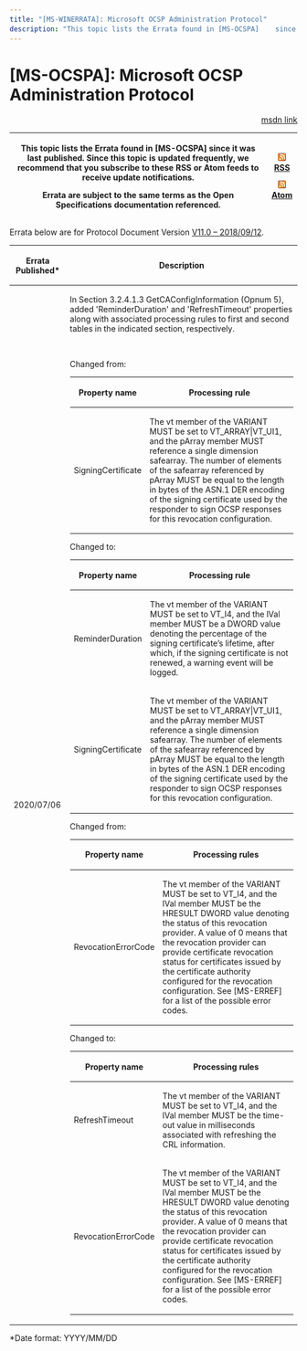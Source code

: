```yaml
---
title: "[MS-WINERRATA]: Microsoft OCSP Administration Protocol"
description: "This topic lists the Errata found in [MS-OCSPA]    since it was last published. Since this topic is updated frequently, we    recommend that you"
---
```


# [MS-OCSPA]: Microsoft OCSP Administration Protocol

<p align="right"><a href="https://msdn.microsoft.com/en-us/library/2a7e0802-826e-45e9-9f3b-fa34c0559e7b">msdn link</a></p>
<p> </p>

<table>
 <thead>
  <tr>
   <th>
   <p>This topic lists the Errata found in [MS-OCSPA]
   since it was last published. Since this topic is updated frequently, we
   recommend that you subscribe to these RSS or Atom feeds to receive update
   notifications.</p>
   <p>Errata are subject to the same terms as the
   Open Specifications documentation referenced.</p>
   </th>
   <th>
   <p><img id="Picture 392" src="ms-winerrata_files/image002.png"><a href="http://blogs.msdn.com/b/protocol_content_errata/rss.aspx">RSS</a> </p>
   <p><img id="Picture 391" src="ms-winerrata_files/image002.png"><a href="http://blogs.msdn.com/b/protocol_content_errata/atom.aspx">Atom</a> </p>
   <p> </p>
   </th>
  </tr>
 </thead>
</table>

<p>Errata below are for Protocol Document Version <a href="https://docs.microsoft.com/en-us/openspecs/windows_protocols/ms-ocspa/bfe568cf-e1c4-4b03-b344-002e643a6ff5">V11.0
– 2018/09/12</a>.</p>

<table>
 <thead>
  <tr>
   <th>
   <p>Errata Published*</p>
   </th>
   <th>
   <p>Description</p>
   </th>
  </tr>
 </thead>
 <tr>
  <td>
  <p>2020/07/06</p>
  </td>
  <td>
  <p>In Section 3.2.4.1.3 GetCAConfigInformation (Opnum 5),
  added 'ReminderDuration' and 'RefreshTimeout' properties along with
  associated processing rules to first and second tables in the indicated
  section, respectively.&#8203;</p>
  <p>&#8203;</p>
  <p>Changed from:</p>
  <p> </p>
  <p> </p>
  <table>
   <thead>
    <tr>
     <th>
     <p>Property name</p>
     </th>
     <th>
     <p>Processing rule</p>
     </th>
    </tr>
   </thead>
   <tr>
    <td>
    <p>SigningCertificate</p>
    </td>
    <td>
    <p>The vt member of the VARIANT MUST be set to
    VT_ARRAY|VT_UI1, and the pArray member MUST reference a single dimension
    safearray. The number of elements of the safearray referenced by pArray
    MUST be equal to the length in bytes of the ASN.1 DER encoding of the
    signing certificate used by the responder to sign OCSP responses for this
    revocation configuration.</p>
    </td>
   </tr>
  </table>
  <p> </p>
  <p> </p>
  <p>Changed to:</p>
  <p> </p>
  <table>
   <thead>
    <tr>
     <th>
     <p>Property name</p>
     </th>
     <th>
     <p>Processing rule</p>
     </th>
    </tr>
   </thead>
   <tr>
    <td>
    <p>ReminderDuration</p>
    </td>
    <td>
    <p>The vt member of the VARIANT MUST be set to VT_I4,
    and the lVal member MUST be a DWORD value denoting the percentage of the
    signing certificate’s lifetime, after which, if the signing certificate is
    not renewed, a warning event will be logged.</p>
    </td>
   </tr>
   <tr>
    <td>
    <p>SigningCertificate</p>
    </td>
    <td>
    <p>The vt member of the VARIANT MUST be set to
    VT_ARRAY|VT_UI1, and the pArray member MUST reference a single dimension
    safearray. The number of elements of the safearray referenced by pArray
    MUST be equal to the length in bytes of the ASN.1 DER encoding of the
    signing certificate used by the responder to sign OCSP responses for this
    revocation configuration.</p>
    </td>
   </tr>
  </table>
  <p> </p>
  <p>Changed from:</p>
  <p> </p>
  <table>
   <thead>
    <tr>
     <th>
     <p>Property name</p>
     </th>
     <th>
     <p>Processing rules</p>
     </th>
    </tr>
   </thead>
   <tr>
    <td>
    <p>RevocationErrorCode</p>
    </td>
    <td>
    <p>The vt member of the VARIANT MUST be set to VT_I4,
    and the lVal member MUST be the HRESULT DWORD value denoting the status of
    this revocation provider. A value of 0 means that the revocation provider
    can provide certificate revocation status for certificates issued by the
    certificate authority configured for the revocation configuration. See
    [MS-ERREF] for a list of the possible error codes.</p>
    </td>
   </tr>
  </table>
  <p> </p>
  <p> </p>
  <p>Changed to:</p>
  <p> </p>
  <table>
   <thead>
    <tr>
     <th>
     <p>Property name</p>
     </th>
     <th>
     <p>Processing rules</p>
     </th>
    </tr>
   </thead>
   <tr>
    <td>
    <p>RefreshTimeout</p>
    </td>
    <td>
    <p>The vt member of the VARIANT MUST be set to VT_I4,
    and the lVal member MUST be the time-out value in milliseconds associated
    with refreshing the CRL information.</p>
    </td>
   </tr>
   <tr>
    <td>
    <p>RevocationErrorCode</p>
    </td>
    <td>
    <p>The vt member of the VARIANT MUST be set to VT_I4,
    and the lVal member MUST be the HRESULT DWORD value denoting the status of
    this revocation provider. A value of 0 means that the revocation provider
    can provide certificate revocation status for certificates issued by the
    certificate authority configured for the revocation configuration. See
    [MS-ERREF] for a list of the possible error codes.</p>
    </td>
   </tr>
  </table>
  <p> </p>
  <p> </p>
  </td>
 </tr>
</table>

<p>*Date format: YYYY/MM/DD</p>


                